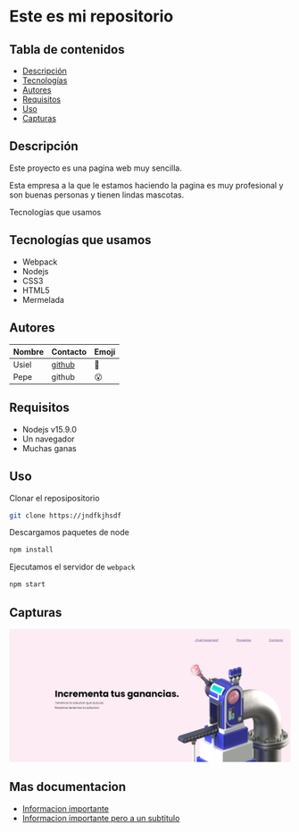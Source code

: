 # Este es mi repositorio

## Tabla de contenidos

- [Descripción](#Descripción)
- [Tecnologías](#Tecnologías-que-usamos)
- [Autores](#Autores)
- [Requisitos](#Requisitos)
- [Uso](#uso)
- [Capturas](#capturas)

## Descripción
Este proyecto es una pagina web muy sencilla.

Esta empresa a la que le estamos haciendo la pagina es muy profesional y son buenas personas y tienen lindas mascotas.

Tecnologías que usamos

## Tecnologías que usamos

- Webpack
- Nodejs
- CSS3
- HTML5
- Mermelada

## Autores

Nombre | Contacto | Emoji
-- | -- | --
Usiel | [github](https://github.com/usielarb) | :tada:
Pepe | github | :open_mouth:

## Requisitos

- Nodejs v15.9.0
- Un navegador
- Muchas ganas

## Uso

Clonar el reposipositorio
```bash
git clone https://jndfkjhsdf
```

Descargamos paquetes de node
```bash
npm install
```

Ejecutamos el servidor de `webpack`
```bash
npm start
```

## Capturas

![Captura01](./docs/images/screenshot.jpg)

## Mas documentacion

- [Informacion importante](./docs/importante.md)
- [Informacion importante pero a un subtitulo](./docs/importante.md#esto-es-un-subtitulo)